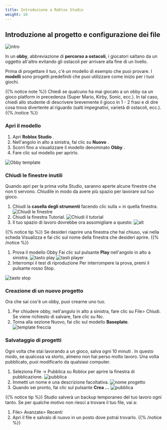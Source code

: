 ```yaml
---
title: Introduzione a Roblox Studio
weight: 10
---
```


## **Introduzione al progetto e configurazione dei file**

![intro](ObbyProjectIntro_hero.jpg)

In un **obby**, abbreviazione di **percorso a ostacoli**, i giocatori saltano da un oggetto all'altro evitando gli ostacoli per arrivare alla fine di un livello.

Prima di progettare il tuo, c'è un modello di esempio che puoi provare. I **modelli** sono progetti predefiniti che puoi utilizzare come inizio per i tuoi giochi.

{{% notice note %}}
Chiedi se qualcuno ha mai giocato a un obby oa un gioco platform in precedenza (Super Mario, Kirby, Sonic, ecc.). In tal caso, chiedi allo studente di descrivere brevemente il gioco in 1 - 2 frasi e di dire cosa trova divertente al riguardo (salti impegnativi, varietà di ostacoli, ecc.).
{{% /notice %}}


### **Apri il modello**

1. Apri **Roblox Studio** .
1. Nell'angolo in alto a sinistra, fai clic su **Nuovo** .
1. Scorri fino a visualizzare il modello denominato **Obby** .
1. Fare clic sul modello per aprirlo.

![Obby template](ObbyTemplate_480x320.png)

### **Chiudi le finestre inutili**

Quando apri per la prima volta Studio, saranno aperte alcune finestre che non ti servono. Chiudile in modo da avere più spazio per lavorare sul tuo gioco.
1. Chiudi la **casella degli strumenti** facendo clic sulla × in quella finestra.
![Chiudi le finestre](obby_closeToolbox.png)
1. Chiudi la finestra Tutorial.
![Chiudi il tutorial](obby_closeTutorial.png)
1. Il tuo spazio di lavoro dovrebbe ora assomigliare a questo:
![alt](obby_closeFinal.png)

{{% notice tip %}}
Se desideri riaprire una finestra che hai chiuso, vai nella scheda Visualizza e fai clic sul nome della finestra che desideri aprire.
{{% /notice %}}
1. Prova il modello Obby
Fai clic sul pulsante **Play** nell'angolo in alto a sinistra.
![tasto play](playButton_generic.png)
![tasti player](tasti.png)
1. Interrompi il test di riproduzione
Per interrompere la prova, premi il pulsante rosso Stop.

![tasto stop](stopButton_generic.png)

### Creazione di un nuovo progetto

Ora che sai cos'è un obby, puoi crearne uno tuo.
1. Per chiudere obby, nell'angolo in alto a sinistra, fare clic su File> Chiudi. Se viene richiesto di salvare, fare clic su No.
1. Torna alla sezione Nuovo, fai clic sul modello **Baseplate**.
![template freccia](TemplatesArrow_480x320.png)

### Salvataggio di progetti

Ogni volta che stai lavorando a un gioco, salva ogni 10 minuti . In questo modo, se qualcosa va storto, almeno non hai perso molto lavoro. Una volta pubblicato, puoi modificarlo da qualsiasi computer.

1. Seleziona File → Pubblica su Roblox per aprire la finestra di pubblicazione.
![pubblica](ccw2019_publishToRoblox.png)
1. Immetti un nome e una descrizione facoltativa.
![nome progetto](publish_nameDescriptionBlank.png)
1. Quando sei pronto, fai clic sul pulsante **Crea ...**
![pubblica](publish_clickCreate.png)

{{% notice tip %}}
Studio salverà un backup temporaneo del tuo lavoro ogni tanto. Se per qualche motivo non riesci a trovare il tuo file, vai a:  
1. File> Avanzate> Recenti  
2. Apri il file e salvalo di nuovo in un posto dove potrai trovarlo.
{{% /notice %}}